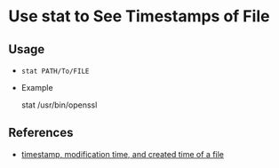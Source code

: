 # Use stat to See Timestamps of File

## Usage
* `stat PATH/To/FILE`
* Example

     stat /usr/bin/openssl

## References
* [timestamp, modification time, and created time of a file](https://unix.stackexchange.com/questions/2464/timestamp-modification-time-and-created-time-of-a-file)


